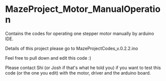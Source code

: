 # MazeProject_Motor_ManualOperation
Contains the codes for operating one stepper motor manually by arduino IDE.

Details of this project please go to MazeProjectCodes_v.0.2.2.ino

Feel free to pull down and edit this code :)

Please contact Shi (or Josh if that's what he told you) if you want to test this code (or the one you edit) with the motor, driver
and the arduino board.
